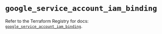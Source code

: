# `google_service_account_iam_binding`

Refer to the Terraform Registry for docs: [`google_service_account_iam_binding`](https://registry.terraform.io/providers/hashicorp/google-beta/5.20.0/docs/resources/google_service_account_iam_binding).
